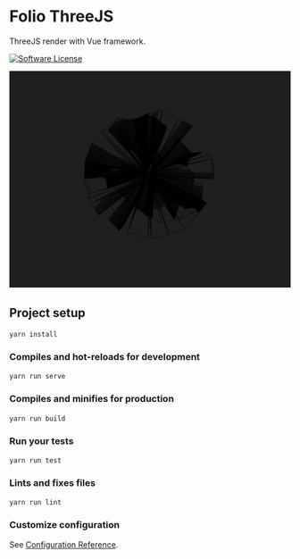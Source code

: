 # Folio ThreeJS
ThreeJS render with Vue framework.


[![Software License](https://img.shields.io/badge/license-MIT-brightgreen.svg?style=flat)](LICENSE)


![alt text](https://raw.githubusercontent.com/spagnolodesign/folio/master/screenshot-render.png)


## Project setup
```
yarn install
```

### Compiles and hot-reloads for development
```
yarn run serve
```

### Compiles and minifies for production
```
yarn run build
```

### Run your tests
```
yarn run test
```

### Lints and fixes files
```
yarn run lint
```

### Customize configuration
See [Configuration Reference](https://cli.vuejs.org/config/).
